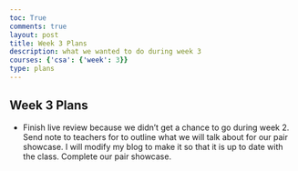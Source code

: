 ```yaml
---
toc: True
comments: true
layout: post
title: Week 3 Plans
description: what we wanted to do during week 3
courses: {'csa': {'week': 3}}
type: plans
---
```


## Week 3 Plans
- Finish live review because we didn’t get a chance to go during week 2. Send note to teachers for to outline what we will talk about for our pair showcase. I will modify my blog to make it so that it is up to date with the class. Complete our pair showcase. 